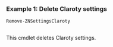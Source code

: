 ### Example 1: Delete Claroty settings
```powershell
Remove-ZNSettingsClaroty
```

```output

```

This cmdlet deletes Claroty settings.
